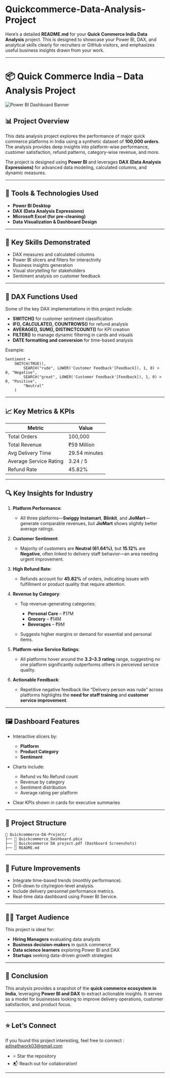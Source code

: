 # Quickcommerce-Data-Analysis-Project
Here’s a detailed **README.md** for your **Quick Commerce India Data Analysis** project. This is designed to showcase your Power BI, DAX, and analytical skills clearly for recruiters or GitHub visitors, and emphasizes useful business insights drawn from your work.

---

# 📦 Quick Commerce India – Data Analysis Project

![Power BI Dashboard Banner](https://via.placeholder.com/1200x400?text=Quick+Commerce+India+Dashboard) <!-- Optional image banner -->

## 📊 Project Overview

This data analysis project explores the performance of major quick commerce platforms in India using a synthetic dataset of **100,000 orders**. The analysis provides deep insights into platform-wise performance, customer satisfaction, refund patterns, category-wise revenue, and more.

The project is designed using **Power BI** and leverages **DAX (Data Analysis Expressions)** for advanced data modeling, calculated columns, and dynamic measures.

---

## 🔧 Tools & Technologies Used

* **Power BI Desktop**
* **DAX (Data Analysis Expressions)**
* **Microsoft Excel (for pre-cleaning)**
* **Data Visualization & Dashboard Design**

---

## 🧠 Key Skills Demonstrated

* DAX measures and calculated columns
* Power BI slicers and filters for interactivity
* Business insights generation
* Visual storytelling for stakeholders
* Sentiment analysis on customer feedback

---

## 🧩 DAX Functions Used

Some of the key DAX implementations in this project include:

* **SWITCH()** for customer sentiment classification
* **IF(), CALCULATE(), COUNTROWS()** for refund analysis
* **AVERAGE(), SUM(), DISTINCTCOUNT()** for KPI creation
* **FILTER()** to manage dynamic filtering in cards and visuals
* **DATE formatting and conversion** for time-based analysis

Example:

```dax
Sentiment = 
    SWITCH(TRUE(),
        SEARCH("rude", LOWER('Customer Feedback'[Feedback]), 1, 0) > 0, "Negative",
        SEARCH("great", LOWER('Customer Feedback'[Feedback]), 1, 0) > 0, "Positive",
        "Neutral"
    )
```

---

## 📈 Key Metrics & KPIs

| Metric                 | Value         |
| ---------------------- | ------------- |
| Total Orders           | 100,000       |
| Total Revenue          | ₹59 Million   |
| Avg Delivery Time      | 29.54 minutes |
| Average Service Rating | 3.24 / 5      |
| Refund Rate            | 45.82%        |

---

## 🔍 Key Insights for Industry

1. **Platform Performance**:

   * All three platforms—**Swiggy Instamart**, **Blinkit**, and **JioMart**—generate comparable revenues, but **JioMart** shows slightly better average ratings.

2. **Customer Sentiment**:

   * Majority of customers are **Neutral (61.64%)**, but **15.12%** are **Negative**, often linked to delivery staff behavior—an area needing urgent improvement.

3. **High Refund Rate**:

   * Refunds account for **45.82%** of orders, indicating issues with fulfillment or product quality that require attention.

4. **Revenue by Category**:

   * Top revenue-generating categories:

     * **Personal Care** – ₹17M
     * **Grocery** – ₹14M
     * **Beverages** – ₹9M
   * Suggests higher margins or demand for essential and personal items.

5. **Platform-wise Service Ratings**:

   * All platforms hover around the **3.2–3.3 rating** range, suggesting no one platform significantly outperforms others in perceived service quality.

6. **Actionable Feedback**:

   * Repetitive negative feedback like “Delivery person was rude” across platforms highlights the **need for staff training** and **customer service improvement**.

---

## 🖼️ Dashboard Features

* Interactive slicers by:

  * **Platform**
  * **Product Category**
  * **Sentiment**
* Charts include:

  * Refund vs No Refund count
  * Revenue by category
  * Sentiment distribution
  * Average rating per platform
* Clear KPIs shown in cards for executive summaries

---

## 📁 Project Structure

```
📁 Quickcommerce-DA-Project/
├── 📄 Quickcommerce_Dashboard.pbix
├── 📄 Quickcommerce DA project.pdf (Dashboard Screenshots)
├── 📄 README.md
```

---

## 📌 Future Improvements

* Integrate time-based trends (monthly performance).
* Drill-down to city/region-level analysis.
* Include delivery personnel performance metrics.
* Real-time data dashboard using Power BI Service.

---

## 🧑‍💼 Target Audience

This project is ideal for:

* **Hiring Managers** evaluating data analysts
* **Business decision-makers** in quick commerce
* **Data science learners** exploring Power BI and DAX
* **Startups** seeking data-driven growth strategies

---

## 🏁 Conclusion

This analysis provides a snapshot of the **quick commerce ecosystem in India**, leveraging **Power BI and DAX** to extract actionable insights. It serves as a model for businesses looking to improve delivery operations, customer satisfaction, and product focus.

---

## ⭐ Let’s Connect

If you found this project interesting, feel free to connect : adinathwork03@gmail.com

* ⭐ Star the repository
* 📬 Reach out for collaboration!

---

